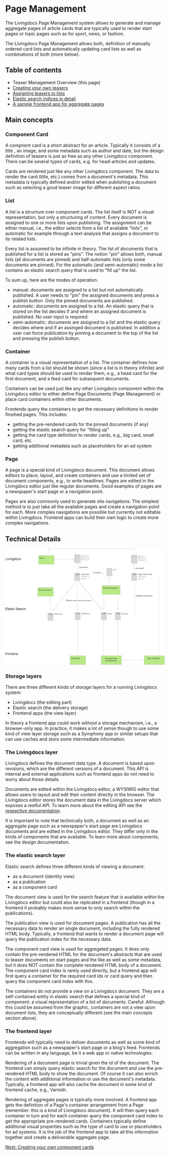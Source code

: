 # Page Management

The Livingdocs Page Management system allows to generate and manage aggregate pages of article cards that are typically used to render start pages or topic pages such as for sport, news, or fashion.

The Livingdocs Page Management allows both, definition of manually ordered card lists and automatically updating card lists as well as combinations of both (more below).

## Table of contents

- Teaser Management Overview (this page)
- [Creating your own teasers](./teaser_definition.md)
- [Assigning teasers to lists](./teaser_assignment.md)
- [Elastic search indices in detail](./elastic_indices.md)
- [A sample frontend app for aggregate pages](./sample_app.md)

## Main concepts

### Component Card

A compnent card is a short abstract for an article. Typically it consists of a title , an image, and some metadata such as author and date, but the design definition of teasers is just as free as any other Livingdocs component. There can be several types of cards, e.g. for head-articles and updates.

Cards are rendered just like any other Livingdocs component. The data to render the card (title, etc.) comes from a document's metadata. This metadata is typically defined and/or edited when publishing a document such as selecting a good teaser image for different aspect ratios.

### List

A list is a structure over component cards. The list itself is NOT a visual representation, but only a structuring of content. Every document is assigned to one or more lists upon publishing. The assignment can be either manual, i.e., the editor selects from a list of available "lists", or automatic for example through a text-analysis that assigns a document to its related lists.

Every list is assumed to be infinite in theory. The list of documents that is published for a list is stored as "pins". The notion "pin" allows both, manual lists (all documents are pinned) and half-automatic lists (only some documents are pinned). For the automatic (and semi-automatic) mode a list contains an elastic search query that is used to "fill up" the list.

To sum up, here are the modes of operation.

- manual: documents are assigned to a list but not automatically published. A user needs to "pin" the assigned documents and press a publish button. Only the pinned documents are published.
- automatic: documents are assigned to a list. An elastic query that is stored on the list decides if and where an assigned document is published. No user input is required.
- semi-automatic: documents are assigned to a list and the elastic query decides where and if an assinged document is published. In addition a user can force publication by pinning a document to the top of the list and pressing the publish button.

### Container

A container is a visual representation of a list. The container defines how many cards from a list should be shown (since a list is in theory infinite) and what card types should be used to render them, e.g., a head card for the first document, and a feed card for subsequent documents.

Containers can be used just like any other Livingdocs component within the Livingdocs editor to either define Page Documents (Page Management) or place card containers within other documents.

Frontends query the containers to get the necessary definitions to render finsihed pages. This includes:
- getting the pre-rendered cards for the pinned documents (if any)
- getting the elastic search query for "filling up"
- getting the card type definition to render cards, e.g., big card, small card, etc.
- getting additional metadata such as placeholders for an ad system

### Page

A page is a special kind of Livingdocs document. This document allows editors to place, layout, and create containers and use a limited set of document components, e.g., to write headlines. Pages are edited in the Livingdocs editor just like regular documents. Good examples of pages are a newspaper's start page or a navigation point.

Pages are also commonly used to generate site navigations. The simplest method is to just take all the available pages and create a navigation point for each. More complex navigations are possible but currently not editable within Livingdocs. Frontend apps can build their own logic to create more complex navigations.

## Technical Details

![Page Management Overview](./overview.png)

### Storage layers

There are three different kinds of storage layers for a running Livingdocs system:
- Livingdocs (the editing part)
- Elastic search (the delivery storage)
- Frontend apps (the view layer)

In theory a frontend app could work without a storage mechanism, i.e., a browser-only app. In practice, it makes a lot of sense though to use some kind of view layer storage such as a Symphony app or similar setups that can use caches and store some intermediate information.

### The Livingdocs layer

Livingdocs defines the document data type. A document is based upon revisions, which are the different versions of a document. This API is internal and external applications such as frontend apps do not need to worry about those details.

Documents are edited within the Livingdocs editor, a WYSIWIG editor that allows users to layout and edit their content directly in the browser. The Livingdocs editor stores the document data in the Livingdocs server which exposes a restful API. To learn more about the editing API see the [respective documentation](../server/home.md).

It is important to note that technically both, a document as well as an aggregate page such as a newspaper's start page are Livingdocs documents and are edited in the Livingdocs editor. They differ only in the kinds of components that are available. To learn more about components, see the design documentation.

### The elastic search layer

Elastic search defines three different kinds of viewing a document:
- as a document (identity view)
- as a publication
- as a component card

The document view is used for the search feature that is available within the Livingdocs editor but could also be replicated in a frontend (though in a frontend it probably makes more sense to only search within the publications).

The publication view is used for document pages. A publication has all the necessary data to render an single document, including the fully rendered HTML body. Typically, a frontend that wants to render a document page will query the publication index for the necessary data.

The component card view is used for aggregated pages. It does only contain the pre-rendered HTML for the document's abstracts that are used to teaser documents on start pages and the like as well as some metadata, but it does NOT contain the complete rendered HTML body of a document. The component card index is rarely used directly, but a frontend app will first query a container for the required card ids or card query and then query the component card index with this.

The containers do not provide a view on a Livingdocs document. They are a self-contained entity in elastic search that defines a special kind of component: a visual representation of a list of documents. Careful: Although this could be assumed from the graphic, containers are not a view upon document lists, they are conceptually different (see the main concepts section above).

### The frontend layer

Frontends will typically need to deliver documents as well as some kind of aggregation such as a newspaper's start page or a blog's feed. Frontends can be written in any language, be it a web app or native technologies.

Rendering of a document page is trivial given the id of the document. The frontend can simply query elastic search for the document and use the pre-rendered HTML body to show the document. Of course it can also enrich the content with additional information or use the document's metadata. Typically, a frontend app will also cache the document in some kind of frontend cache, e.g., Varnish.

Rendering of aggregate pages is typically more involved. A frontend app gets the definition of a Page's container arrangement from a Page (remember: this is a kind of Livingdocs document). It will then query each container in turn and for each container query the component card index to get the appropriate pre-rendered cards. Containers typically define additional visual properties such as the type of card to use or placeholders for ad systems. It is the job of the frontend app to take all this information together and create a deliverable aggregate page.

[Next: Creating your own component cards](./component_card_definition.md)
